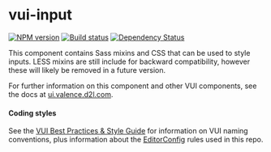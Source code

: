# vui-input
[![NPM version][npm-image]][npm-url]
[![Build status][ci-image]][ci-url]
[![Dependency Status][dependencies-image]][dependencies-url]

This component contains Sass mixins and CSS that can be used to style inputs. LESS mixins are still include for backward compatibility, however these will likely be removed in a future version.

For further information on this component and other VUI components, see the docs at [ui.valence.d2l.com](http://ui.valence.d2l.com/).

#### Coding styles
See the [VUI Best Practices & Style Guide](https://github.com/Brightspace/valence-ui-docs/wiki/Best-Practices-&-Style-Guide) for information on VUI naming conventions, plus information about the [EditorConfig](http://editorconfig.org) rules used in this repo.

[npm-url]: https://npmjs.org/package/vui-input
[npm-image]: https://img.shields.io/npm/v/vui-input.svg
[ci-url]: https://travis-ci.org/Brightspace/valence-ui-input
[ci-image]: https://img.shields.io/travis-ci/Brightspace/valence-ui-input.svg
[dependencies-url]: https://david-dm.org/brightspace/valence-ui-input
[dependencies-image]: https://img.shields.io/david/Brightspace/valence-ui-input.svg
